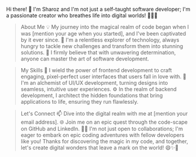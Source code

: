 Hi there! 👋
I'm Sharoz and I'm not just a self-taught software developer; I'm a passionate creator who breathes life into digital worlds! 👨‍💻✨

> About Me
💡 My journey into the magical realm of code began when I was [mention your age when you started], and I've been captivated by it ever since.
🚀 I'm a relentless explorer of technology, always hungry to tackle new challenges and transform them into stunning solutions.
🌟 I firmly believe that with unwavering determination, anyone can master the art of software development.

> My Skills
🔧 I wield the power of frontend development to craft engaging, pixel-perfect user interfaces that users fall in love with.
🎨 I'm an alchemist of UI/UX development, turning designs into seamless, intuitive user experiences.
⚙️ In the realm of backend development, I architect the hidden foundations that bring applications to life, ensuring they run flawlessly.

> Let's Connect
📫 Dive into the digital realm with me at [mention your email address].
🌐 Join me on an epic quest through the code-scape on GitHub and LinkedIn.
👨‍💼 I'm not just open to collaborations; I'm eager to embark on epic coding adventures with fellow developers like you!
Thanks for discovering the magic in my code, and together, let's create digital wonders that leave a mark on the world! 😄✨🚀
